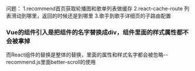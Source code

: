 问题：
1.recommend首页获取轮播图和歌单列表做缓存
2.react-cache-route 列表滑动到哪里，返回的时候还是到哪里
3.歌手到歌手详细页的子路由配置

### Vue的组件引入是把组件的名字替换成div，组件里面的样式属性都不会被拿掉
而React组件的替换是整体的替换，里面的属性和样式名字都会被忽略--recommend.js里面better-scroll的使用


